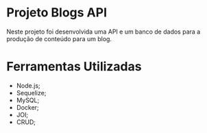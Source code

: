 # Projeto Blogs API

Neste projeto foi desenvolvida uma API e um banco de dados para a produção de conteúdo para um blog.

# Ferramentas Utilizadas

- Node.js;
- Sequelize;
- MySQL;
- Docker;
- JOI;
- CRUD;
